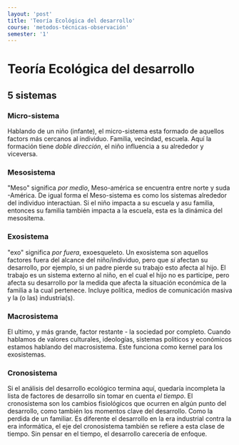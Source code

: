 ```yaml
---
layout: 'post'
title: 'Teoría Ecológica del desarrollo'
course: 'metodos-técnicas-observación'
semester: '1'
---
```



# Teoría Ecológica del desarrollo 

## 5 sistemas

### Micro-sistema

Hablando de un niño (infante), el micro-sistema esta formado de aquellos factors más cercanos al individuo. Familia, vecindad, escuela. Aquí la formación tiene *doble dirección*, el niño influencia a su alrededor y viceversa.

### Mesosistema

"Meso" significa *por medio*, Meso-américa se encuentra entre norte y suda -América. De igual forma el Meso-sistema es como los sistemas alrededor del individuo interactúan.  Si el niño impacta a su escuela y asu familia, entonces su familia también impacta a la escuela, esta es la dinámica del mesositema.

### Exosistema

"exo" significa *por fuera*, exoesqueleto. Un exosistema son aquellos factores fuera del alcance del niño/individuo, pero que *si* afectan su desarrollo, por ejemplo, si un padre pierde su trabajo esto afecta al hijo. El trabajo es un sistema externo al niño, en el cual el hijo no es participe, pero afecta su desarrollo por la medida que afecta la situación económica de la familia a la cual pertenece. Incluye política, medios de comunicación masiva y la (o las) industria(s).

### Macrosistema

El ultimo, y más grande, factor restante - la sociedad por completo. Cuando hablamos de valores culturales, ideologías, sistemas politicos y económicos estamos hablando del macrosistema. Este funciona como kernel para los exosistemas.

### Cronosistema

Si el análisis del desarrollo ecológico termina aquí, quedaría incompleta la lista de factores de desarrollo sin tomar en cuenta *el tiempo*. El cronosistema son los cambios fisiológicos que ocurren en algún punto del desarrollo, como también los momentos clave del desarrollo. Como la perdida de un familiar. Es diferente el desarrollo en la era industrial contra la era informática, el eje del cronosistema también se refiere a esta clase de tiempo. Sin pensar en el tiempo, el desarrollo carecería de enfoque.

